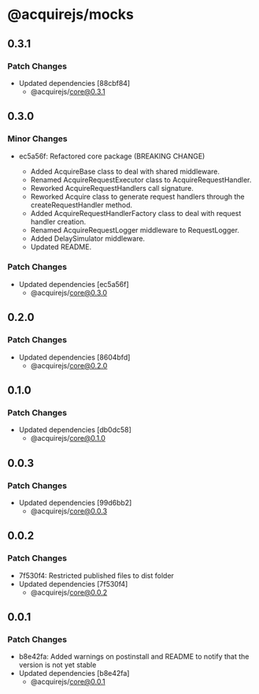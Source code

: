 # @acquirejs/mocks

## 0.3.1

### Patch Changes

- Updated dependencies [88cbf84]
  - @acquirejs/core@0.3.1

## 0.3.0

### Minor Changes

- ec5a56f: Refactored core package (BREAKING CHANGE)

  - Added AcquireBase class to deal with shared middleware.
  - Renamed AcquireRequestExecutor class to AcquireRequestHandler.
  - Reworked AcquireRequestHandlers call signature.
  - Reworked Acquire class to generate request handlers through the createRequestHandler method.
  - Added AcquireRequestHandlerFactory class to deal with request handler creation.
  - Renamed AcquireRequestLogger middleware to RequestLogger.
  - Added DelaySimulator middleware.
  - Updated README.

### Patch Changes

- Updated dependencies [ec5a56f]
  - @acquirejs/core@0.3.0

## 0.2.0

### Patch Changes

- Updated dependencies [8604bfd]
  - @acquirejs/core@0.2.0

## 0.1.0

### Patch Changes

- Updated dependencies [db0dc58]
  - @acquirejs/core@0.1.0

## 0.0.3

### Patch Changes

- Updated dependencies [99d6bb2]
  - @acquirejs/core@0.0.3

## 0.0.2

### Patch Changes

- 7f530f4: Restricted published files to dist folder
- Updated dependencies [7f530f4]
  - @acquirejs/core@0.0.2

## 0.0.1

### Patch Changes

- b8e42fa: Added warnings on postinstall and README to notify that the version is not yet stable
- Updated dependencies [b8e42fa]
  - @acquirejs/core@0.0.1

